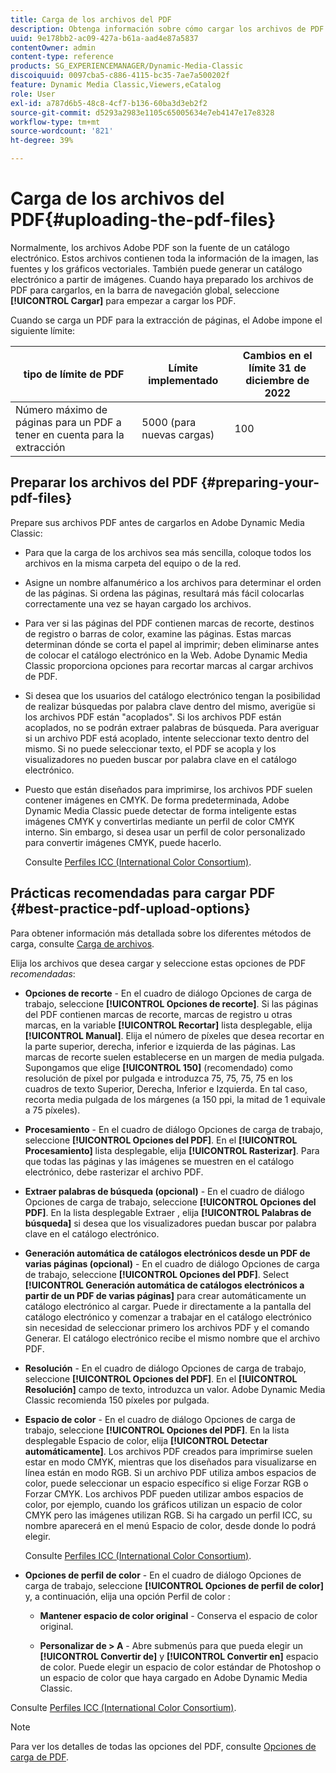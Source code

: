 ```yaml
---
title: Carga de los archivos del PDF
description: Obtenga información sobre cómo cargar los archivos de PDF asociados a un catálogo electrónico en Adobe Dynamic Media Classic.
uuid: 9e178bb2-ac09-427a-b61a-aad4e87a5837
contentOwner: admin
content-type: reference
products: SG_EXPERIENCEMANAGER/Dynamic-Media-Classic
discoiquuid: 0097cba5-c886-4115-bc35-7ae7a500202f
feature: Dynamic Media Classic,Viewers,eCatalog
role: User
exl-id: a787d6b5-48c8-4cf7-b136-60ba3d3eb2f2
source-git-commit: d5293a2983e1105c65005634e7eb4147e17e8328
workflow-type: tm+mt
source-wordcount: '821'
ht-degree: 39%

---
```


# Carga de los archivos del PDF{#uploading-the-pdf-files}

Normalmente, los archivos Adobe PDF son la fuente de un catálogo electrónico. Estos archivos contienen toda la información de la imagen, las fuentes y los gráficos vectoriales. También puede generar un catálogo electrónico a partir de imágenes. Cuando haya preparado los archivos de PDF para cargarlos, en la barra de navegación global, seleccione **[!UICONTROL Cargar]** para empezar a cargar los PDF.

Cuando se carga un PDF para la extracción de páginas, el Adobe impone el siguiente límite:

| tipo de límite de PDF | Límite implementado | Cambios en el límite 31 de diciembre de 2022 |
| --- | --- | --- |
| Número máximo de páginas para un PDF a tener en cuenta para la extracción | 5000 (para nuevas cargas) | 100 |

<!-- 
>[!NOTE]
>
>When you upload a PDF for page extraction, Adobe imposes the following best practice guideline and enforced limit.d
>
>* Maximum page size of a PDF to be considered for extraction
>   * Best practice: 100
>   * Enforced limit: 1000 (for refresh uploads) -->

## Preparar los archivos del PDF {#preparing-your-pdf-files}

Prepare sus archivos PDF antes de cargarlos en Adobe Dynamic Media Classic:

* Para que la carga de los archivos sea más sencilla, coloque todos los archivos en la misma carpeta del equipo o de la red.
* Asigne un nombre alfanumérico a los archivos para determinar el orden de las páginas. Si ordena las páginas, resultará más fácil colocarlas correctamente una vez se hayan cargado los archivos.
* Para ver si las páginas del PDF contienen marcas de recorte, destinos de registro o barras de color, examine las páginas. Estas marcas determinan dónde se corta el papel al imprimir; deben eliminarse antes de colocar el catálogo electrónico en la Web. Adobe Dynamic Media Classic proporciona opciones para recortar marcas al cargar archivos de PDF.
* Si desea que los usuarios del catálogo electrónico tengan la posibilidad de realizar búsquedas por palabra clave dentro del mismo, averigüe si los archivos PDF están &quot;acoplados&quot;. Si los archivos PDF están acoplados, no se podrán extraer palabras de búsqueda. Para averiguar si un archivo PDF está acoplado, intente seleccionar texto dentro del mismo. Si no puede seleccionar texto, el PDF se acopla y los visualizadores no pueden buscar por palabra clave en el catálogo electrónico.
* Puesto que están diseñados para imprimirse, los archivos PDF suelen contener imágenes en CMYK. De forma predeterminada, Adobe Dynamic Media Classic puede detectar de forma inteligente estas imágenes CMYK y convertirlas mediante un perfil de color CMYK interno. Sin embargo, si desea usar un perfil de color personalizado para convertir imágenes CMYK, puede hacerlo.

   Consulte [Perfiles ICC (International Color Consortium)](icc-profiles.md#icc_profiles).

## Prácticas recomendadas para cargar PDF {#best-practice-pdf-upload-options}

Para obtener información más detallada sobre los diferentes métodos de carga, consulte [Carga de archivos](uploading-files.md#uploading_your_files).

Elija los archivos que desea cargar y seleccione estas opciones de PDF *recomendadas*:

* **Opciones de recorte** - En el cuadro de diálogo Opciones de carga de trabajo, seleccione **[!UICONTROL Opciones de recorte]**. Si las páginas del PDF contienen marcas de recorte, marcas de registro u otras marcas, en la variable **[!UICONTROL Recortar]** lista desplegable, elija **[!UICONTROL Manual]**. Elija el número de píxeles que desea recortar en la parte superior, derecha, inferior e izquierda de las páginas. Las marcas de recorte suelen establecerse en un margen de media pulgada. Supongamos que elige **[!UICONTROL 150]** (recomendado) como resolución de píxel por pulgada e introduzca 75, 75, 75, 75 en los cuadros de texto Superior, Derecha, Inferior e Izquierda. En tal caso, recorta media pulgada de los márgenes (a 150 ppi, la mitad de 1 equivale a 75 píxeles).

* **Procesamiento** - En el cuadro de diálogo Opciones de carga de trabajo, seleccione **[!UICONTROL Opciones del PDF]**. En el **[!UICONTROL Procesamiento]** lista desplegable, elija **[!UICONTROL Rasterizar]**. Para que todas las páginas y las imágenes se muestren en el catálogo electrónico, debe rasterizar el archivo PDF.

* **Extraer palabras de búsqueda (opcional)** - En el cuadro de diálogo Opciones de carga de trabajo, seleccione **[!UICONTROL Opciones del PDF]**. En la lista desplegable Extraer , elija **[!UICONTROL Palabras de búsqueda]** si desea que los visualizadores puedan buscar por palabra clave en el catálogo electrónico.

* **Generación automática de catálogos electrónicos desde un PDF de varias páginas (opcional)** - En el cuadro de diálogo Opciones de carga de trabajo, seleccione **[!UICONTROL Opciones del PDF]**. Select **[!UICONTROL Generación automática de catálogos electrónicos a partir de un PDF de varias páginas]** para crear automáticamente un catálogo electrónico al cargar. Puede ir directamente a la pantalla del catálogo electrónico y comenzar a trabajar en el catálogo electrónico sin necesidad de seleccionar primero los archivos PDF y el comando Generar. El catálogo electrónico recibe el mismo nombre que el archivo PDF.

* **Resolución** - En el cuadro de diálogo Opciones de carga de trabajo, seleccione **[!UICONTROL Opciones del PDF]**. En el **[!UICONTROL Resolución]** campo de texto, introduzca un valor. Adobe Dynamic Media Classic recomienda 150 píxeles por pulgada.

* **Espacio de color** - En el cuadro de diálogo Opciones de carga de trabajo, seleccione **[!UICONTROL Opciones del PDF]**. En la lista desplegable Espacio de color, elija **[!UICONTROL Detectar automáticamente]**. Los archivos PDF creados para imprimirse suelen estar en modo CMYK, mientras que los diseñados para visualizarse en línea están en modo RGB. Si un archivo PDF utiliza ambos espacios de color, puede seleccionar un espacio específico si elige Forzar RGB o Forzar CMYK. Los archivos PDF pueden utilizar ambos espacios de color, por ejemplo, cuando los gráficos utilizan un espacio de color CMYK pero las imágenes utilizan RGB. Si ha cargado un perfil ICC, su nombre aparecerá en el menú Espacio de color, desde donde lo podrá elegir.

   Consulte [Perfiles ICC (International Color Consortium)](/help/icc-profiles.md).

* **Opciones de perfil de color** - En el cuadro de diálogo Opciones de carga de trabajo, seleccione **[!UICONTROL Opciones de perfil de color]** y, a continuación, elija una opción Perfil de color :

   * **Mantener espacio de color original** - Conserva el espacio de color original.

   * **Personalizar de > A** - Abre submenús para que pueda elegir un **[!UICONTROL Convertir de]** y **[!UICONTROL Convertir en]** espacio de color. Puede elegir un espacio de color estándar de Photoshop o un espacio de color que haya cargado en Adobe Dynamic Media Classic.

<!-- * **Convert To SRGB** - Converts to SRGB (Standard Red Green Blue). SRGB is the recommended color space for displaying images on web pages. -->

Consulte [Perfiles ICC (International Color Consortium)](icc-profiles.md#icc_profiles).

>[!NOTE]
>
>Para ver los detalles de todas las opciones del PDF, consulte [Opciones de carga de PDF](pdfs.md#pdf_upload_options).
